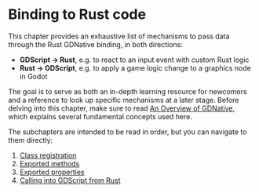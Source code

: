 # Binding to Rust code

This chapter provides an exhaustive list of mechanisms to pass data through the Rust GDNative binding, in both directions: 
* **GDScript -> Rust**, e.g. to react to an input event with custom Rust logic
* **Rust -> GDScript**, e.g. to apply a game logic change to a graphics node in Godot

The goal is to serve as both an in-depth learning resource for newcomers and a reference to look up specific mechanisms at a later stage. Before delving into this chapter, make sure to read [An Overview of GDNative](gdnative-overview.md), which explains several fundamental concepts used here.

The subchapters are intended to be read in order, but you can navigate to them directly:

1. [Class registration](rust-binding/classes.md)
1. [Exported methods](rust-binding/methods.md)
1. [Exported properties](rust-binding/properties.md)
1. [Calling into GDScript from Rust](./rust-binding/calling-gdscript.md)